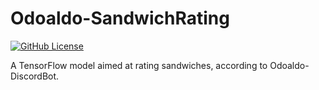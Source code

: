 # Odoaldo-SandwichRating
[![GitHub License](https://img.shields.io/github/license/massimopavoni/Odoaldo-SandwichRating)](https://github.com/massimopavoni/Odoaldo-SandwichRating/blob/main/LICENSE)

A TensorFlow model aimed at rating sandwiches, according to Odoaldo-DiscordBot.
